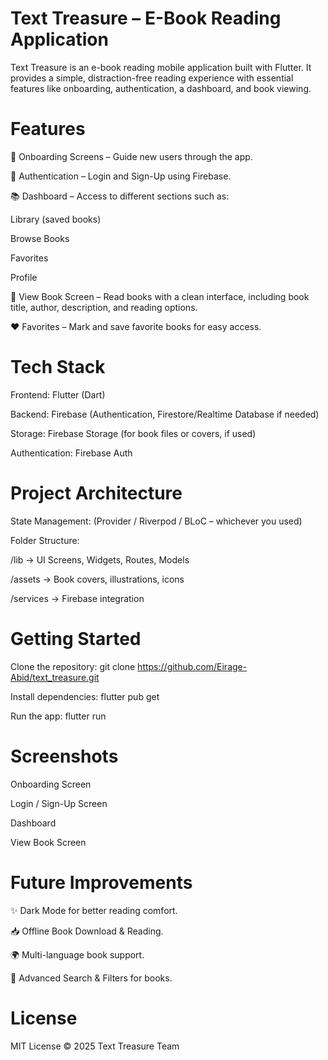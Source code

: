 # Text Treasure – E-Book Reading Application
Text Treasure is an e-book reading mobile application built with Flutter. It provides a simple, distraction-free reading experience with essential features like onboarding, authentication, a dashboard, and book viewing.

# Features

📖 Onboarding Screens – Guide new users through the app.

🔑 Authentication – Login and Sign-Up using Firebase.

📚 Dashboard – Access to different sections such as:

Library (saved books)

Browse Books

Favorites

Profile

📕 View Book Screen – Read books with a clean interface, including book title, author, description, and reading options.

❤️ Favorites – Mark and save favorite books for easy access.

# Tech Stack

Frontend: Flutter (Dart)

Backend: Firebase (Authentication, Firestore/Realtime Database if needed)

Storage: Firebase Storage (for book files or covers, if used)

Authentication: Firebase Auth

# Project Architecture

State Management: (Provider / Riverpod / BLoC – whichever you used)

Folder Structure:

/lib → UI Screens, Widgets, Routes, Models

/assets → Book covers, illustrations, icons

/services → Firebase integration

# Getting Started

Clone the repository:
git clone https://github.com/Eirage-Abid/text_treasure.git

Install dependencies:
flutter pub get

Run the app:
flutter run

# Screenshots

Onboarding Screen

Login / Sign-Up Screen

Dashboard

View Book Screen

# Future Improvements

✨ Dark Mode for better reading comfort.

📥 Offline Book Download & Reading.

🌍 Multi-language book support.

🔎 Advanced Search & Filters for books.

# License

MIT License © 2025 Text Treasure Team
